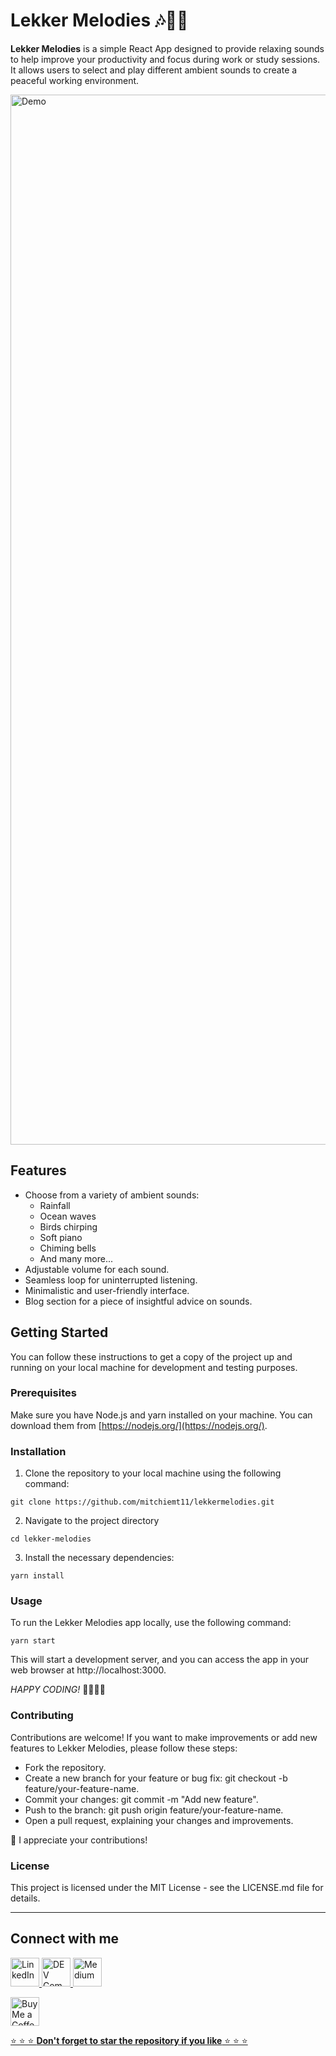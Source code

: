 # Lekker Melodies 🎶🎼🎵


**Lekker Melodies** is a simple React App designed to provide relaxing sounds to help improve your productivity and focus during work or study sessions. It allows users to select and play different ambient sounds to create a peaceful working environment.

<img width="1680" alt="Demo" src="https://github.com/mitchiemt11/lekkermelodies/assets/74592107/12b0b472-4019-4389-bacd-0796b7e1df61">



## Features

- Choose from a variety of ambient sounds:
  - Rainfall
  - Ocean waves
  - Birds chirping
  - Soft piano
  - Chiming bells
  - And many more...
- Adjustable volume for each sound.
- Seamless loop for uninterrupted listening.
- Minimalistic and user-friendly interface.
- Blog section for a piece of insightful advice on sounds.


## Getting Started

You can follow these instructions to get a copy of the project up and running on your local machine for development and testing purposes.

### Prerequisites

Make sure you have Node.js and yarn installed on your machine. You can download them from [https://nodejs.org/](https://nodejs.org/).

### Installation

1. Clone the repository to your local machine using the following command:

 ```
 git clone https://github.com/mitchiemt11/lekkermelodies.git
 ```

2. Navigate to the project directory

```
cd lekker-melodies
```

3. Install the necessary dependencies:

```
yarn install
```

### Usage
To run the Lekker Melodies app locally, use the following command:
```
yarn start
```

This will start a development server, and you can access the app in your web browser at http://localhost:3000.

_HAPPY CODING!_ 🎉🎉🎉🎉


### Contributing
Contributions are welcome! If you want to make improvements or add new features to Lekker Melodies, please follow these steps:

- Fork the repository.
- Create a new branch for your feature or bug fix: git checkout -b feature/your-feature-name.
- Commit your changes: git commit -m "Add new feature".
- Push to the branch: git push origin feature/your-feature-name.
- Open a pull request, explaining your changes and improvements.

🎉 I appreciate your contributions!

### License
This project is licensed under the MIT License - see the LICENSE.md file for details.

-------

## Connect with me

<a href='https://www.linkedin.com/in/mitchell-mutandah-5726aa212/' target='_blank'><img height='35' style='border:0px;height:46px;' src='https://images.rawpixel.com/image_png_800/czNmcy1wcml2YXRlL3Jhd3BpeGVsX2ltYWdlcy93ZWJzaXRlX2NvbnRlbnQvbHIvdjk4Mi1kNS0xMF8xLnBuZw.png' border='0' alt='LinkedIn' />
<a href='https://dev.to/mitchiemt11' target='_blank'><img height='35' style='border:0px;height:46px;' src='https://dev-to-uploads.s3.amazonaws.com/uploads/logos/resized_logo_UQww2soKuUsjaOGNB38o.png' border='0' alt='DEV Community' />
<a href='https://medium.com/@mitchiemt11' target='_blank'><img height='35' style='border:0px;height:46px;' src='https://cdn.icon-icons.com/icons2/2997/PNG/512/medium_logo_icon_187624.png' border='0' alt='Medium' />



<a href='https://ko-fi.com/iammtander' target='_blank'><img height='35' style='border:0px;height:46px;' src='https://az743702.vo.msecnd.net/cdn/kofi3.png?v=0' border='0' alt='Buy Me a Coffee at ko-fi.com' />


 ⭐ ⭐ ⭐ **Don't forget to star the repository if you like** ⭐ ⭐ ⭐

